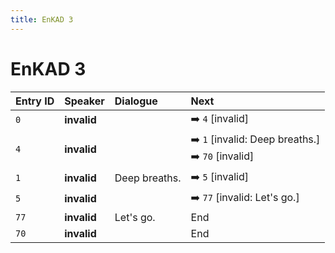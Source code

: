 ```yaml
---
title: EnKAD 3
---
```


# EnKAD 3


| Entry ID | Speaker | Dialogue | Next |
| :------- | :------ | :------- | :------------ |
| `0` | **invalid** |  | ➡️ `4` \[invalid\] |
| `4` | **invalid** |  | ➡️ `1` \[invalid: Deep breaths\.\]<br>➡️ `70` \[invalid\] |
| `1` | **invalid** | Deep breaths\. | ➡️ `5` \[invalid\] |
| `5` | **invalid** |  | ➡️ `77` \[invalid: Let's go\.\] |
| `77` | **invalid** | Let's go\. | End |
| `70` | **invalid** |  | End |
